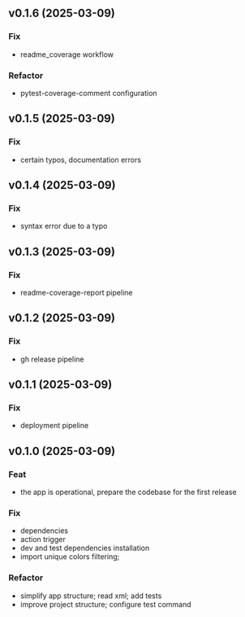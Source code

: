## v0.1.6 (2025-03-09)

### Fix

- readme_coverage workflow

### Refactor

- pytest-coverage-comment configuration

## v0.1.5 (2025-03-09)

### Fix

- certain typos, documentation errors

## v0.1.4 (2025-03-09)

### Fix

- syntax error due to a typo

## v0.1.3 (2025-03-09)

### Fix

- readme-coverage-report pipeline

## v0.1.2 (2025-03-09)

### Fix

- gh release pipeline

## v0.1.1 (2025-03-09)

### Fix

- deployment pipeline

## v0.1.0 (2025-03-09)

### Feat

- the app is operational, prepare the codebase for the first release

### Fix

- dependencies
- action trigger
- dev and test dependencies installation
- import unique colors filtering;

### Refactor

- simplify app structure; read xml; add tests
- improve project structure; configure test command
